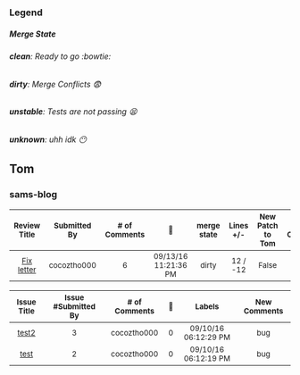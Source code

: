 ### Legend
##### Merge State
###### **clean**: Ready to go :bowtie:
###### **dirty**: Merge Conflicts :fearful:
###### **unstable**: Tests are not passing :tired_face:
###### **unknown**: uhh idk :no_mouth:
## Tom
### sams-blog
| <sub>Review Title</sub> | <sub>Submitted By</sub> | <sub># of Comments</sub> | <sub>:date:</sub> | <sub>merge state</sub> | <sub>Lines +/-</sub> | <sub>New Patch to Tom</sub> | <sub>New Comments</sub> | <sub>Needs Review</sub> | 
| :---: | :---: | :---: | :---: | :---: | :---: | :---: | :---: | :---: |
| <sub>[Fix letter](https://github.com/cocoztho000/Sams-Blog/pull/1)</sub> | <sub>cocoztho000</sub> | <sub>6</sub> | <sub>09/13/16 11:21:36 PM</sub> | <sub>dirty</sub> | <sub>12 / -12</sub> | <sub>False</sub> | <sub>False</sub> | <sub>False</sub> | 

| <sub>Issue Title</sub> | <sub>Issue #Submitted By</sub> | <sub># of Comments</sub> | <sub>:date:</sub> | <sub>Labels</sub> | <sub>New Comments</sub> | 
| :---: | :---: | :---: | :---: | :---: | :---: |
| <sub>[test2](https://github.com/cocoztho000/Sams-Blog/issues/3)</sub> | <sub>3</sub> | <sub>cocoztho000</sub> | <sub>0</sub> | <sub>09/10/16 06:12:29 PM</sub> | <sub>bug</sub> | <sub>False</sub> | 
| <sub>[test](https://github.com/cocoztho000/Sams-Blog/issues/2)</sub> | <sub>2</sub> | <sub>cocoztho000</sub> | <sub>0</sub> | <sub>09/10/16 06:12:19 PM</sub> | <sub>bug</sub> | <sub>False</sub> | 

